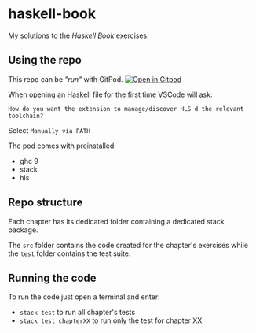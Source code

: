 # haskell-book

My solutions to the *Haskell Book* exercises.

## Using the repo
This repo can be *"run"* with GitPod. [![Open in Gitpod](https://gitpod.io/button/open-in-gitpod.svg)](https://gitpod.io/#https://github.com/nivox/haskell-book)

When opening an Haskell file for the first time VSCode will ask:

    How do you want the extension to manage/discover HLS d the relevant toolchain?

Select `Manually via PATH`

The pod comes with preinstalled:
- ghc 9
- stack
- hls

## Repo structure

Each chapter has its dedicated folder containing a dedicated stack package.

The `src` folder contains the code created for the chapter's exercises while the `test` folder contains the test suite.

## Running the code

To run the code just open a terminal and enter:
- `stack test` to run all chapter's tests
- `stack test chapterXX` to run only the test for chapter XX